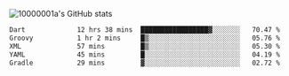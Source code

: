 ![10000001a's GitHub stats](https://github-readme-stats.vercel.app/api?username=10000001a&show_icons=true&theme=onedark&count_private=true)

<!-- [![Top Langs](https://github-readme-stats.vercel.app/api/top-langs/?username=10000001a&layout=compact&theme=onedark&langs_count=5)](https://github.com/anuraghazra/github-readme-stats) -->
<!--
**10000001a/10000001a** is a ✨ _special_ ✨ repository because its `README.md` (this file) appears on your GitHub profile.

Here are some ideas to get you started:

- 🔭 I’m currently working on ...
- 🌱 I’m currently learning ...
- 👯 I’m looking to collaborate on ...
- 🤔 I’m looking for help with ...
- 💬 Ask me about ...
- 📫 How to reach me: ...
- 😄 Pronouns: ...
- ⚡ Fun fact: ...
-->

<!--START_SECTION:waka-->

```txt
Dart             12 hrs 38 mins  █████████████████▓░░░░░░░   70.47 %
Groovy           1 hr 2 mins     █▒░░░░░░░░░░░░░░░░░░░░░░░   05.76 %
XML              57 mins         █▒░░░░░░░░░░░░░░░░░░░░░░░   05.30 %
YAML             45 mins         █░░░░░░░░░░░░░░░░░░░░░░░░   04.19 %
Gradle           29 mins         ▓░░░░░░░░░░░░░░░░░░░░░░░░   02.72 %
```

<!--END_SECTION:waka-->
